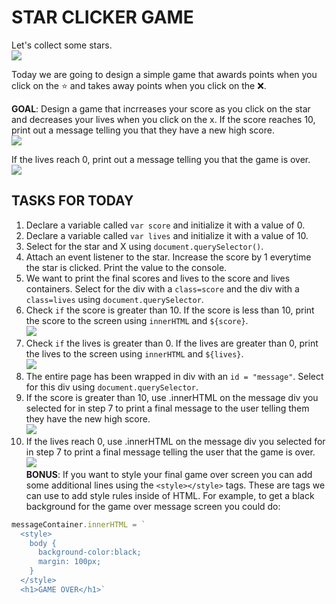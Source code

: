 STAR CLICKER GAME
=================
Let's collect some stars.  
![](https://media.giphy.com/media/3ohs4oWkzyVeVgTwKQ/giphy.gif)

Today we are going to design a simple game that awards points when you click on the ⭐️ and takes away points when you click on the ❌.

**GOAL**: Design a game that incrreases your score as you click on the star and decreases your lives when you click on the x. If the score reaches 10, print out a message telling you that they have a new high score.  
![](https://media.giphy.com/media/NB2zoadASgwHHSSBai/giphy.gif)

If the lives reach 0, print out a message telling you that the game is over.  
![](https://media.giphy.com/media/1upn2bYXOKcvIjOO5w/giphy.gif)

TASKS FOR TODAY
---------------
1. Declare a variable called `var score` and initialize it with a value of 0. 
2. Declare a variable called `var lives` and initialize it with a value of 10.
3. Select for the star and X using `document.querySelector()`.
4. Attach an event listener to the star. Increase the score by 1 everytime the star is clicked. Print the value to the console.
5. We want to print the final scores and lives to the score and lives containers. Select for the div with a `class=score` and the div with a `class=lives` using `document.querySelector`.
6. Check `if` the score is greater than 10. If the score is less than 10, print the score to the screen using `innerHTML` and `${score}`.  
![](https://media.giphy.com/media/64v03IWNwQOwTkWowj/giphy.gif)
7. Check `if` the lives is greater than 0. If the lives are greater than 0, print the lives to the screen using `innerHTML` and `${lives}`.  
![](https://media.giphy.com/media/Y4q8FL9h3iBydUnSuq/giphy.gif)
8. The entire page has been wrapped in div with an `id = "message"`. Select for this div using `document.querySelector`. 
9. If the score is greater than 10, use .innerHTML on the message div you selected for in step 7 to print a final message to the user telling them they have the new high score.  
![](https://media.giphy.com/media/NB2zoadASgwHHSSBai/giphy.gif)
10. If the lives reach 0, use .innerHTML on the message div you selected for in step 7 to print a final message telling the user that the game is over.  
![](https://media.giphy.com/media/1upn2bYXOKcvIjOO5w/giphy.gif)  
**BONUS**: If you want to style your final game over screen you can add some additional lines using the `<style></style>` tags. These are tags we can use to add style rules inside of HTML. For example, to get a black background for the game over message screen you could do:  
```javascript
messageContainer.innerHTML = `
  <style>
    body {
      background-color:black;
      margin: 100px;
    }
  </style>
  <h1>GAME OVER</h1>`
```
